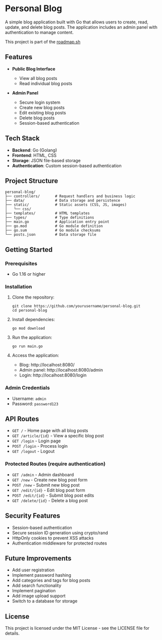 # Personal Blog

A simple blog application built with Go that allows users to create, read, update, and delete blog posts. The application includes an admin panel with authentication to manage content.

This project is part of the [roadmap.sh](https://roadmap.sh/projects/personal-blog)

## Features

- **Public Blog Interface**
  - View all blog posts
  - Read individual blog posts
  
- **Admin Panel**
  - Secure login system
  - Create new blog posts
  - Edit existing blog posts
  - Delete blog posts
  - Session-based authentication

## Tech Stack

- **Backend**: Go (Golang)
- **Frontend**: HTML, CSS
- **Storage**: JSON file-based storage
- **Authentication**: Custom session-based authentication

## Project Structure

```
personal-blog/
├── controllers/       # Request handlers and business logic
├── data/              # Data storage and persistence
├── static/            # Static assets (CSS, JS, images)
│   └── css/
├── templates/         # HTML templates
├── types/             # Type definitions
├── main.go            # Application entry point
├── go.mod             # Go module definition
├── go.sum             # Go module checksums
└── posts.json         # Data storage file
```

## Getting Started

### Prerequisites

- Go 1.16 or higher

### Installation

1. Clone the repository:
   ```
   git clone https://github.com/yourusername/personal-blog.git
   cd personal-blog
   ```

2. Install dependencies:
   ```
   go mod download
   ```

3. Run the application:
   ```
   go run main.go
   ```

4. Access the application:
   - Blog: http://localhost:8080/
   - Admin panel: http://localhost:8080/admin
   - Login: http://localhost:8080/login

### Admin Credentials

- Username: `admin`
- Password: `password123`

## API Routes

- `GET /` - Home page with all blog posts
- `GET /article/{id}` - View a specific blog post
- `GET /login` - Login page
- `POST /login` - Process login
- `GET /logout` - Logout

### Protected Routes (require authentication)

- `GET /admin` - Admin dashboard
- `GET /new` - Create new blog post form
- `POST /new` - Submit new blog post
- `GET /edit/{id}` - Edit blog post form
- `POST /edit/{id}` - Submit blog post edits
- `GET /delete/{id}` - Delete a blog post

## Security Features

- Session-based authentication
- Secure session ID generation using crypto/rand
- HttpOnly cookies to prevent XSS attacks
- Authentication middleware for protected routes

## Future Improvements

- Add user registration
- Implement password hashing
- Add categories and tags for blog posts
- Add search functionality
- Implement pagination
- Add image upload support
- Switch to a database for storage

## License

This project is licensed under the MIT License - see the LICENSE file for details.
